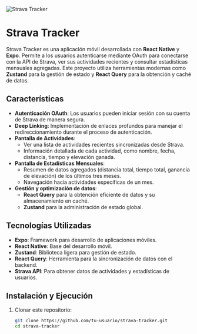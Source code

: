![Strava Tracker](assets/images/redmeImg.webp)

# Strava Tracker

Strava Tracker es una aplicación móvil desarrollada con **React Native** y **Expo**. Permite a los usuarios autenticarse mediante OAuth para conectarse con la API de Strava, ver sus actividades recientes y consultar estadísticas mensuales agregadas. Este proyecto utiliza herramientas modernas como **Zustand** para la gestión de estado y **React Query** para la obtención y caché de datos.

## Características

- **Autenticación OAuth**: Los usuarios pueden iniciar sesión con su cuenta de Strava de manera segura.
- **Deep Linking**: Implementación de enlaces profundos para manejar el redireccionamiento durante el proceso de autenticación.
- **Pantalla de Actividades**:
  - Ver una lista de actividades recientes sincronizadas desde Strava.
  - Información detallada de cada actividad, como nombre, fecha, distancia, tiempo y elevación ganada.
- **Pantalla de Estadísticas Mensuales**:
  - Resumen de datos agregados (distancia total, tiempo total, ganancia de elevación) de los últimos tres meses.
  - Navegación hacia actividades específicas de un mes.
- **Gestión y optimización de datos**:
  - **React Query** para la obtención eficiente de datos y su almacenamiento en caché.
  - **Zustand** para la administración de estado global.

## Tecnologías Utilizadas

- **Expo**: Framework para desarrollo de aplicaciones móviles.
- **React Native**: Base del desarrollo móvil.
- **Zustand**: Biblioteca ligera para gestión de estado.
- **React Query**: Herramienta para la sincronización de datos con el backend.
- **Strava API**: Para obtener datos de actividades y estadísticas de usuarios.

## Instalación y Ejecución

1. Clonar este repositorio:
   ```bash
   git clone https://github.com/tu-usuario/strava-tracker.git
   cd strava-tracker
   ```
